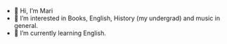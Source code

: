 - 👋 Hi, I’m Mari
- 👀 I’m interested in Books, English, History (my undergrad) and music in general.
- 🌱 I’m currently learning English.


<!---
Marikai-30/Marikai-30 is a ✨ special ✨ repository because its `README.md` (this file) appears on your GitHub profile.
You can click the Preview link to take a look at your changes.
--->
